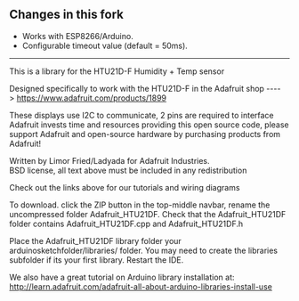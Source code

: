 ## Changes in this fork

* Works with ESP8266/Arduino.
* Configurable timeout value (default = 50ms).

---

This is a library for the HTU21D-F Humidity + Temp sensor

Designed specifically to work with the HTU21D-F in the Adafruit shop 
  ----> https://www.adafruit.com/products/1899

These displays use I2C to communicate, 2 pins are required to interface
Adafruit invests time and resources providing this open source code, 
please support Adafruit and open-source hardware by purchasing 
products from Adafruit!

Written by Limor Fried/Ladyada for Adafruit Industries.  
BSD license, all text above must be included in any redistribution

Check out the links above for our tutorials and wiring diagrams 

To download. click the ZIP button in the top-middle navbar, 
rename the uncompressed folder Adafruit_HTU21DF. 
Check that the Adafruit_HTU21DF folder contains Adafruit_HTU21DF.cpp and Adafruit_HTU21DF.h

Place the Adafruit_HTU21DF library folder your arduinosketchfolder/libraries/ folder. 
You may need to create the libraries subfolder if its your first library. Restart the IDE.

We also have a great tutorial on Arduino library installation at:
http://learn.adafruit.com/adafruit-all-about-arduino-libraries-install-use